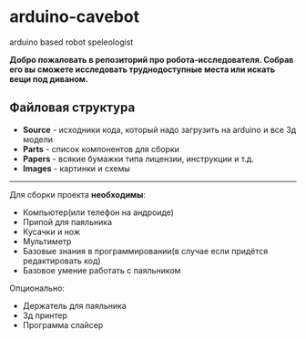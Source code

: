 # arduino-cavebot
arduino based robot speleologist

**Добро пожаловать в репозиторий про робота-исследователя. Собрав его вы сможете исследовать труднодоступные места или искать вещи под диваном.**

## Файловая структура
- **Source** - исходники кода, который надо загрузить на arduino и все 3д модели
- **Parts** - список компонентов для сборки
- **Papers** - всякие бумажки типа лицензии, инструкции и т.д.
- **Images** - картинки и схемы
---
Для сборки проекта **необходимы**:
- Компьютер(или телефон на андроиде)
- Припой для паяльника
- Кусачки и нож
- Мультиметр
- Базовые знания в программировании(в случае если придётся редактировать код)
- Базовое умение работать с паяльником

Опционально:
- Держатель для паяльника
- 3д принтер
- Программа слайсер
